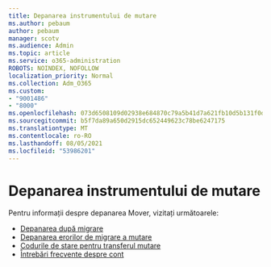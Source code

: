 ```yaml
---
title: Depanarea instrumentului de mutare
ms.author: pebaum
author: pebaum
manager: scotv
ms.audience: Admin
ms.topic: article
ms.service: o365-administration
ROBOTS: NOINDEX, NOFOLLOW
localization_priority: Normal
ms.collection: Adm_O365
ms.custom:
- "9001486"
- "8000"
ms.openlocfilehash: 073d6508109d02938e684870c79a5b41d7a621fb10d5b131f0d9103901fce460
ms.sourcegitcommit: b5f7da89a650d2915dc652449623c78be6247175
ms.translationtype: MT
ms.contentlocale: ro-RO
ms.lasthandoff: 08/05/2021
ms.locfileid: "53986201"
---
```

# <a name="mover-troubleshooting"></a>Depanarea instrumentului de mutare

Pentru informații despre depanarea Mover, vizitați următoarele:

- [Depanarea după migrare](https://docs.microsoft.com/sharepointmigration/mover-post-migration-troubleshooting)  
- [Depanarea erorilor de migrare a mutare](https://docs.microsoft.com/sharepointmigration/mover-error-faq)  
- [Codurile de stare pentru transferul mutare](https://docs.microsoft.com/sharepointmigration/mover-transfer-status-codes)
- [Întrebări frecvente despre cont](https://docs.microsoft.com/sharepointmigration/mover-account-faq)
